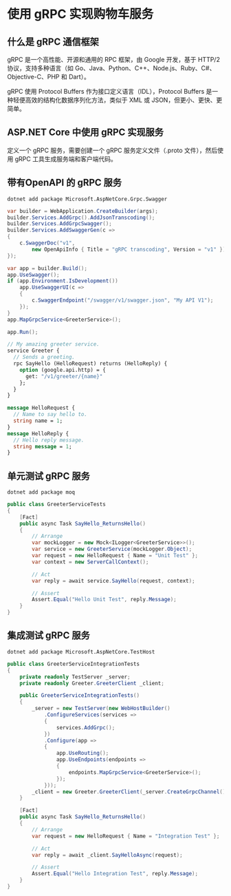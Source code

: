 # 使用 gRPC 实现购物车服务

## 什么是 gRPC 通信框架

gRPC 是一个高性能、开源和通用的 RPC 框架，由 Google 开发，基于 HTTP/2 协议，支持多种语言（如 Go、Java、Python、C++、Node.js、Ruby、C#、Objective-C、PHP 和 Dart）。

gRPC 使用 Protocol Buffers 作为接口定义语言（IDL），Protocol Buffers 是一种轻便高效的结构化数据序列化方法，类似于 XML 或 JSON，但更小、更快、更简单。

## ASP.NET Core 中使用 gRPC 实现服务

定义一个 gRPC 服务，需要创建一个 gRPC 服务定义文件（.proto 文件），然后使用 gRPC 工具生成服务端和客户端代码。


## 带有OpenAPI 的 gRPC 服务

```shell
dotnet add package Microsoft.AspNetCore.Grpc.Swagger
```

```csharp
var builder = WebApplication.CreateBuilder(args);
builder.Services.AddGrpc().AddJsonTranscoding();
builder.Services.AddGrpcSwagger();
builder.Services.AddSwaggerGen(c =>
{
    c.SwaggerDoc("v1",
        new OpenApiInfo { Title = "gRPC transcoding", Version = "v1" });
});

var app = builder.Build();
app.UseSwagger();
if (app.Environment.IsDevelopment())
    app.UseSwaggerUI(c =>
    {
        c.SwaggerEndpoint("/swagger/v1/swagger.json", "My API V1");
    });
}
app.MapGrpcService<GreeterService>();

app.Run();
```

```proto
// My amazing greeter service.
service Greeter {
  // Sends a greeting.
  rpc SayHello (HelloRequest) returns (HelloReply) {
    option (google.api.http) = {
      get: "/v1/greeter/{name}"
    };
  }
}

message HelloRequest {
  // Name to say hello to.
  string name = 1;
}
message HelloReply {
  // Hello reply message.
  string message = 1;
}
```

## 单元测试 gRPC 服务

```shell
dotnet add package moq
```
  
```csharp
public class GreeterServiceTests
{
    [Fact]
    public async Task SayHello_ReturnsHello()
    {
        // Arrange
        var mockLogger = new Mock<ILogger<GreeterService>>();
        var service = new GreeterService(mockLogger.Object);
        var request = new HelloRequest { Name = "Unit Test" };
        var context = new ServerCallContext();

        // Act
        var reply = await service.SayHello(request, context);

        // Assert
        Assert.Equal("Hello Unit Test", reply.Message);
    }
}
```

## 集成测试 gRPC 服务

```shell
dotnet add package Microsoft.AspNetCore.TestHost
```

```csharp
public class GreeterServiceIntegrationTests
{
    private readonly TestServer _server;
    private readonly Greeter.GreeterClient _client;

    public GreeterServiceIntegrationTests()
    {
        _server = new TestServer(new WebHostBuilder()
            .ConfigureServices(services =>
            {
                services.AddGrpc();
            })
            .Configure(app =>
            {
                app.UseRouting();
                app.UseEndpoints(endpoints =>
                {
                    endpoints.MapGrpcService<GreeterService>();
                });
            }));
        _client = new Greeter.GreeterClient(_server.CreateGrpcChannel());
    }

    [Fact]
    public async Task SayHello_ReturnsHello()
    {
        // Arrange
        var request = new HelloRequest { Name = "Integration Test" };

        // Act
        var reply = await _client.SayHelloAsync(request);

        // Assert
        Assert.Equal("Hello Integration Test", reply.Message);
    }
}
```